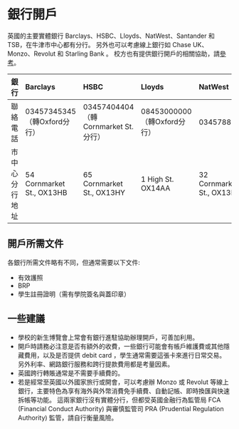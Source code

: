 # 銀行開戶



英國的主要實體銀行 Barclays、HSBC、Lloyds、NatWest、Santander 和 TSB，在牛津市中心都有分行。
另外也可以考慮線上銀行如 Chase UK、Monzo、Revolut 和 Starling Bank 。
校方也有提供銀行開戶的相關協助，請[參考](https://welcome.ox.ac.uk/opening-a-bank-account\#collapse1758466)。

| 銀行 | Barclays | HSBC | Lloyds | NatWest | Santander |
| :---- | :---- | :---- | :---- | :---- | :---- |
| 聯絡電話 | 03457345345 （轉Oxford分行） | 03457404404（轉Cornmarket St.分行） | 08453000000（轉Oxford分行）  | 03457888444 | 05511431352 |
| 市中心分行地址 | 54 Cornmarket St., OX13HB | 65 Cornmarket St., OX13HY | 1 High St. OX14AA | 32 Cornmarket St., OX13ES | Santander House, OX11HB |

## 開戶所需文件

各銀行所需文件略有不同，但通常需要以下文件:
* 有效護照
* BRP
* 學生註冊證明（需有學院簽名與蓋印章）

## 一些建議
* 學校的新生博覽會上常會有銀行進駐協助辦理開戶，可善加利用。
* 開戶時請務必注意是否有額外的收費，一些銀行可能會有帳戶維護費或其他隱藏費用，以及是否提供 debit card ，學生通常需要這張卡來進行日常交易。另外利率、網路銀行服務和跨行提款費用都是考量因素。
* 英國跨行轉賬通常是不需要手續費的。
* 若是經常至英國以外國家旅行或開會，可以考慮辦 Monzo 或 Revolut 等線上銀行，主要特色為享有海外與外幣消費免手續費、自動記帳、即時換匯與快速拆帳等功能。
這兩家銀行沒有實體分行，但都受英國金融行為監管局 FCA (Financial Conduct Authority) 與審慎監管司 PRA (Prudential Regulation Authority) 監管，請自行衡量風險。
